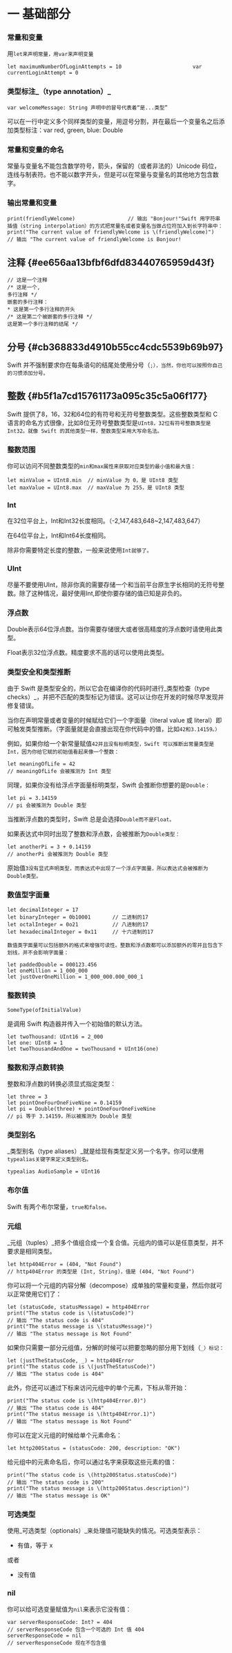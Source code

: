 # 一 基础部分

### 常量和变量

用`let来声明常量，用var来声明变量`

`let maximumNumberOfLoginAttempts = 10                      
 var currentLoginAttempt = 0`

### 类型标注_（type annotation）_

```
var welcomeMessage: String 声明中的冒号代表着“是...类型”
```

可以在一行中定义多个同样类型的变量，用逗号分割，并在最后一个变量名之后添加类型标注：var red, green, blue: Double

### 常量和变量的命名

常量与变量名不能包含数学符号，箭头，保留的（或者非法的）Unicode 码位，连线与制表符。也不能以数字开头，但是可以在常量与变量名的其他地方包含数字。

### 输出常量和变量

`print(friendlyWelcome)                
// 输出 "Bonjour!"Swift 用字符串插值（string interpolation）的方式把常量名或者变量名当做占位符加入到长字符串中：print("The current value of friendlyWelcome is \(friendlyWelcome)")                
// 输出 "The current value of friendlyWelcome is Bonjour!`

## 注释 {#ee656aa13bfbf6dfd83440765959d43f}

```
// 这是一个注释
/* 这是一个,
多行注释 */
嵌套的多行注释：
* 这是第一个多行注释的开头
/* 这是第二个被嵌套的多行注释 */
这是第一个多行注释的结尾 */
```

## 分号 {#cb368833d4910b55cc4cdc5539b69b97}

Swift 并不强制要求你在每条语句的结尾处使用分号（`;），当然，你也可以按照你自己的习惯添加分号。`

## 整数 {#b5f1a7cd15761173a095c35c5a06f177}

Swift 提供了8，16，32和64位的有符号和无符号整数类型。这些整数类型和 C 语言的命名方式很像，比如8位无符号整数类型是`UInt8，32位有符号整数类型是Int32。就像 Swift 的其他类型一样，整数类型采用大写命名法。`

### 整数范围

你可以访问不同整数类型的`min和max属性来获取对应类型的最小值和最大值：`

```
let minValue = UInt8.min  // minValue 为 0，是 UInt8 类型
let maxValue = UInt8.max  // maxValue 为 255，是 UInt8 类型
```

### Int

在32位平台上，Int和Int32长度相同。（-2,147,483,648~2,147,483,647）

在64位平台上，Int和Int64长度相同。

除非你需要特定长度的整数，一般来说使用`Int就够了。`

### UInt

尽量不要使用UInt，除非你真的需要存储一个和当前平台原生字长相同的无符号整数。除了这种情况，最好使用Int,即使你要存储的值已知是非负的。

### 浮点数

Double表示64位浮点数。当你需要存储很大或者很高精度的浮点数时请使用此类型。

Float表示32位浮点数。精度要求不高的话可以使用此类型。

### 类型安全和类型推断

由于 Swift 是类型安全的，所以它会在编译你的代码时进行_类型检查（type checks）_，并把不匹配的类型标记为错误。这可以让你在开发的时候尽早发现并修复错误。

当你在声明常量或者变量的时候赋给它们一个字面量（literal value 或 literal）即可触发类型推断。（字面量就是会直接出现在你代码中的值，比如`42和3.14159。）`

例如，如果你给一个新常量赋值`42并且没有标明类型，Swift 可以推断出常量类型是Int，因为你给它赋的初始值看起来像一个整数：`

```
let meaningOfLife = 42
// meaningOfLife 会被推测为 Int 类型
```

同理，如果你没有给浮点字面量标明类型，Swift 会推断你想要的是`Double：`

```
let pi = 3.14159
// pi 会被推测为 Double 类型
```

当推断浮点数的类型时，Swift 总是会选择`Double而不是Float。`

如果表达式中同时出现了整数和浮点数，会被推断为`Double类型：`

```
let anotherPi = 3 + 0.14159
// anotherPi 会被推测为 Double 类型
```

原始值`3没有显式声明类型，而表达式中出现了一个浮点字面量，所以表达式会被推断为Double类型。`

### 数值型字面量

```
let decimalInteger = 17
let binaryInteger = 0b10001       // 二进制的17
let octalInteger = 0o21           // 八进制的17
let hexadecimalInteger = 0x11     // 十六进制的17

数值类字面量可以包括额外的格式来增强可读性。整数和浮点数都可以添加额外的零并且包含下划线，并不会影响字面量：

let paddedDouble = 000123.456
let oneMillion = 1_000_000
let justOverOneMillion = 1_000_000.000_000_1
```

### 整数转换

`SomeType(ofInitialValue)`

是调用 Swift 构造器并传入一个初始值的默认方法。

```
let twoThousand: UInt16 = 2_000
let one: UInt8 = 1
let twoThousandAndOne = twoThousand + UInt16(one)
```

### 整数和浮点数转换

整数和浮点数的转换必须显式指定类型：

```
let three = 3
let pointOneFourOneFiveNine = 0.14159
let pi = Double(three) + pointOneFourOneFiveNine
// pi 等于 3.14159，所以被推测为 Double 类型
```

### 类型别名

_类型别名（type aliases）_就是给现有类型定义另一个名字。你可以使用`typealias关键字来定义类型别名。`

```
typealias AudioSample = UInt16
```

### 布尔值

Swift 有两个布尔常量，`true和false。`

### 元组

_元组（tuples）_把多个值组合成一个复合值。元组内的值可以是任意类型，并不要求是相同类型。

```
let http404Error = (404, "Not Found")
// http404Error 的类型是 (Int, String)，值是 (404, "Not Found")
```

你可以将一个元组的内容分解（decompose）成单独的常量和变量，然后你就可以正常使用它们了：

```
let (statusCode, statusMessage) = http404Error
print("The status code is \(statusCode)")
// 输出 "The status code is 404"
print("The status message is \(statusMessage)")
// 输出 "The status message is Not Found"
```

如果你只需要一部分元组值，分解的时候可以把要忽略的部分用下划线（`_）标记：`

```
let (justTheStatusCode, _) = http404Error
print("The status code is \(justTheStatusCode)")
// 输出 "The status code is 404"
```

此外，你还可以通过下标来访问元组中的单个元素，下标从零开始：

```
print("The status code is \(http404Error.0)")
// 输出 "The status code is 404"
print("The status message is \(http404Error.1)")
// 输出 "The status message is Not Found"
```

你可以在定义元组的时候给单个元素命名：

```
let http200Status = (statusCode: 200, description: "OK")
```

给元组中的元素命名后，你可以通过名字来获取这些元素的值：

```
print("The status code is \(http200Status.statusCode)")
// 输出 "The status code is 200"
print("The status message is \(http200Status.description)")
// 输出 "The status message is OK"
```

### 可选类型

使用_可选类型（optionals）_来处理值可能缺失的情况。可选类型表示：

* 有值，等于 x

或者

* 没有值

### nil

你可以给可选变量赋值为`nil`来表示它没有值：

```
var serverResponseCode: Int? = 404
// serverResponseCode 包含一个可选的 Int 值 404
serverResponseCode = nil
// serverResponseCode 现在不包含值
```

>



